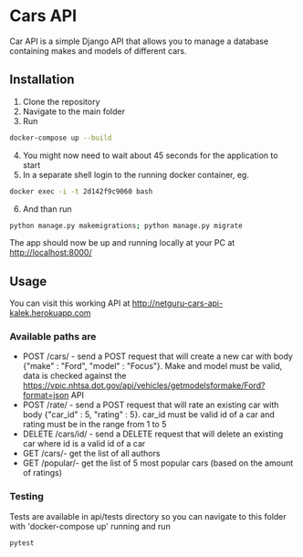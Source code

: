 # Cars API

Car API is a simple Django API that allows you to manage a database containing makes and models of different cars.

## Installation

1. Clone the repository
2. Navigate to the main folder
3. Run
```bash
docker-compose up --build
```
4. You might now need to wait about 45 seconds for the application to start
5. In a separate shell login to the running docker container, eg.
```bash
docker exec -i -t 2d142f9c9060 bash
```
6. And than run 
```bash
python manage.py makemigrations; python manage.py migrate
```
The app should now be up and running locally at your PC at <http://localhost:8000/>

## Usage

You can visit this working API at <http://netguru-cars-api-kalek.herokuapp.com>

### Available paths are
* POST /cars/ - send a POST request that will create a new car with body {"make" : "Ford", "model" : "Focus"}. Make and model must be valid, data is checked against the <https://vpic.nhtsa.dot.gov/api/vehicles/getmodelsformake/Ford?format=json> API
* POST /rate/ - send a POST request that will rate an existing car with body {"car_id" : 5, "rating" : 5}. car_id must be valid id of a car and rating must be in the range from 1 to 5
* DELETE /cars/id/ - send a DELETE request that will delete an existing car where id is a valid id of a car
* GET /cars/- get the list of all authors
* GET /popular/- get the list of 5 most popular cars (based on the amount of ratings)

### Testing
Tests are available in api/tests directory so you can navigate to this folder with 'docker-compose up' running and run 
```bash
pytest
```
